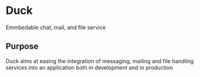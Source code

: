 # Duck

Emmbedable chat, mail, and file service

## Purpose

Duck aims at easing the integration of messaging, mailing
and file handling services into an  application both in
development and in production
